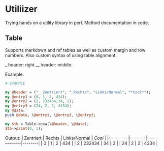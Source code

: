 # Utiliizer

Trying hands on a utility library in perl.
Method documentation in code.
## Table

Supports markdown and rsf tables as well as custom margin and row numbers.
Also custom syntax of using table alignment: 

_ header: right __ header: middle.

Example:
```perl
# EXAMPLE

my @header = ("__Zentriert", "_Rechts", "Links/Normal", "*Cool*");
my @entry1 = (0, 1, 2, 434);
my @entry2 = (2, 232434,34, 2);
my @entry3 = (24, 2, 2, 4334);
my @data;
push @data, \@entry1, \@entry2, \@entry3;

my $tb = Table->new(\@header, \@data);
$tb->print(0, 1);
```

Output:
| Zentriert | Rechts | Links/Normal | *Cool* |
|:---------:|-------:|--------------|--------|
| 0         | 1      | 2            | 434    |
| 2         | 232434 | 34           | 2      |
| 24        | 2      | 2            | 4334   |
